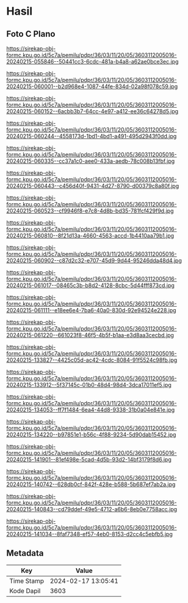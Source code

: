 # Hasil

## Foto C Plano

https://sirekap-obj-formc.kpu.go.id/5c7a/pemilu/pdpr/36/03/11/20/05/3603112005016-20240215-055846--50441cc3-6cdc-481a-b4a8-a62ae0bce3ec.jpg

https://sirekap-obj-formc.kpu.go.id/5c7a/pemilu/pdpr/36/03/11/20/05/3603112005016-20240215-060001--b2d968e4-1087-44fe-834d-02a98f078c59.jpg

https://sirekap-obj-formc.kpu.go.id/5c7a/pemilu/pdpr/36/03/11/20/05/3603112005016-20240215-060152--6acbb3b7-64cc-4e97-a412-ee36c64278d5.jpg

https://sirekap-obj-formc.kpu.go.id/5c7a/pemilu/pdpr/36/03/11/20/05/3603112005016-20240215-060244--4558173d-1bd1-4bd1-a491-495d2943f0dd.jpg

https://sirekap-obj-formc.kpu.go.id/5c7a/pemilu/pdpr/36/03/11/20/05/3603112005016-20240215-060335--cc37a1c0-aee0-433a-aedb-78c008b13fbf.jpg

https://sirekap-obj-formc.kpu.go.id/5c7a/pemilu/pdpr/36/03/11/20/05/3603112005016-20240215-060443--c456d40f-9431-4d27-8790-d00379c8a80f.jpg

https://sirekap-obj-formc.kpu.go.id/5c7a/pemilu/pdpr/36/03/11/20/05/3603112005016-20240215-060523--cf9946f8-e7c8-4d8b-bd35-781fcf429f9d.jpg

https://sirekap-obj-formc.kpu.go.id/5c7a/pemilu/pdpr/36/03/11/20/05/3603112005016-20240215-060810--8f21d13a-4660-4563-accd-1b4410aa79b1.jpg

https://sirekap-obj-formc.kpu.go.id/5c7a/pemilu/pdpr/36/03/11/20/05/3603112005016-20240215-060902--c87d2c32-e707-45d9-9d44-95246dda48d4.jpg

https://sirekap-obj-formc.kpu.go.id/5c7a/pemilu/pdpr/36/03/11/20/05/3603112005016-20240215-061017--08465c3b-b8d2-4128-8cbc-5d44fff873cd.jpg

https://sirekap-obj-formc.kpu.go.id/5c7a/pemilu/pdpr/36/03/11/20/05/3603112005016-20240215-061111--e18ee6e4-7ba6-40a0-830d-92e94524e228.jpg

https://sirekap-obj-formc.kpu.go.id/5c7a/pemilu/pdpr/36/03/11/20/05/3603112005016-20240215-061220--661023f8-46f5-4b5f-b1aa-e3d8aa3cecbd.jpg

https://sirekap-obj-formc.kpu.go.id/5c7a/pemilu/pdpr/36/03/11/20/05/3603112005016-20240215-133827--4425c05d-ac42-4cdc-8084-91f5524c98fb.jpg

https://sirekap-obj-formc.kpu.go.id/5c7a/pemilu/pdpr/36/03/11/20/05/3603112005016-20240215-133912--5f37145c-01b0-48d4-98d4-3dca17011ef5.jpg

https://sirekap-obj-formc.kpu.go.id/5c7a/pemilu/pdpr/36/03/11/20/05/3603112005016-20240215-134053--ff7f1484-6ea4-44d8-9338-31b0a04e841e.jpg

https://sirekap-obj-formc.kpu.go.id/5c7a/pemilu/pdpr/36/03/11/20/05/3603112005016-20240215-134220--b97851e1-b56c-4f88-9234-5d90dab15452.jpg

https://sirekap-obj-formc.kpu.go.id/5c7a/pemilu/pdpr/36/03/11/20/05/3603112005016-20240215-141901--81ef498e-5cad-4d5b-93d2-14bf3179f8d6.jpg

https://sirekap-obj-formc.kpu.go.id/5c7a/pemilu/pdpr/36/03/11/20/05/3603112005016-20240215-140742--628db0cf-842f-428e-b588-5b687ef7ab2a.jpg

https://sirekap-obj-formc.kpu.go.id/5c7a/pemilu/pdpr/36/03/11/20/05/3603112005016-20240215-140843--cd79ddef-49e5-4712-a6b6-8eb0e7758acc.jpg

https://sirekap-obj-formc.kpu.go.id/5c7a/pemilu/pdpr/36/03/11/20/05/3603112005016-20240215-141034--8faf7348-ef57-4eb0-8153-d2cc4c5ebfb5.jpg


## Metadata

| Key        | Value               |
| ---------- | ------------------- |
| Time Stamp | 2024-02-17 13:05:41 |
| Kode Dapil | 3603                |



